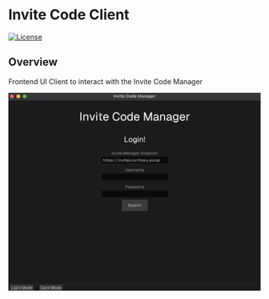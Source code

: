 # <h1> Invite Code Client </h1>
[![License](https://img.shields.io/badge/license-MIT-blue)](https://opensource.org/licenses/mit)

## Overview
Frontend UI Client to interact with the Invite Code Manager

![screenshot.png](assets/screenshot.png)